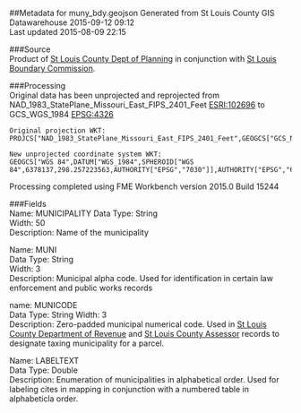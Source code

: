 ##Metadata for muny_bdy.geojson
Generated from St Louis County GIS Datawarehouse 2015-09-12 09:12  
Last updated 2015-08-09 22:15  
  
###Source  
Product of [St Louis County Dept of Planning](http://www.stlouisco.com/propertyandroads/countywideplanningpolicy#boundary) in conjunction with [St Louis Boundary Commission](http://www.boundarycommission.com/).  
  
###Processing  
Original data has been unprojected and reprojected from NAD_1983_StatePlane_Missouri_East_FIPS_2401_Feet [ESRI:102696](http://epsg.io/102696) to GCS_WGS_1984 [EPSG:4326](http://epsg.io/4326)  

    Original projection WKT:  
    PROJCS["NAD_1983_StatePlane_Missouri_East_FIPS_2401_Feet",GEOGCS["GCS_North_American_1983",DATUM["North_American_Datum_1983",SPHEROID["GRS_1980",6378137,298.257222101]],PRIMEM["Greenwich",0],UNIT["Degree",0.017453292519943295]],PROJECTION["Transverse_Mercator"],PARAMETER["False_Easting",820208.3333333333],PARAMETER["False_Northing",0],PARAMETER["Central_Meridian",-90.5],PARAMETER["Scale_Factor",0.9999333333333333],PARAMETER["Latitude_Of_Origin",35.83333333333334],UNIT["Foot_US",0.30480060960121924],AUTHORITY["EPSG","102696"]]  
    
    New unprojected coordinate system WKT:  
    GEOGCS["WGS 84",DATUM["WGS_1984",SPHEROID["WGS 84",6378137,298.257223563,AUTHORITY["EPSG","7030"]],AUTHORITY["EPSG","6326"]],PRIMEM["Greenwich",0,AUTHORITY["EPSG","8901"]],UNIT["degree",0.0174532925199433,AUTHORITY["EPSG","9122"]],AUTHORITY["EPSG","4326"]]  
    
Processing completed using FME Workbench version 2015.0 Build 15244  
  
###Fields  
Name: MUNICIPALITY 
Data Type: String  
Width: 50  
Description: Name of the municipality  
  
Name: MUNI  
Data Type: String  
Width: 3  
Description: Municipal alpha code. Used for identification in certain law enforcement and public works records  
  
name: MUNICODE  
Data Type: String
Width: 3  
Description: Zero-padded municipal numerical code. Used in [St Louis County Department of Revenue](http://stlouisco.com/YourGovernment/CountyDepartments/Revenue) and [St Louis County Assessor](http://stlouisco.com/YourGovernment/CountyAssessor) records to designate taxing municipality for a parcel.  
  
Name: LABELTEXT  
Data Type: Double  
Description: Enumeration of municipalities in alphabetical order. Used for labeling cites in mapping in conjunction with a numbered table in alphabeticla order.  
  
  
